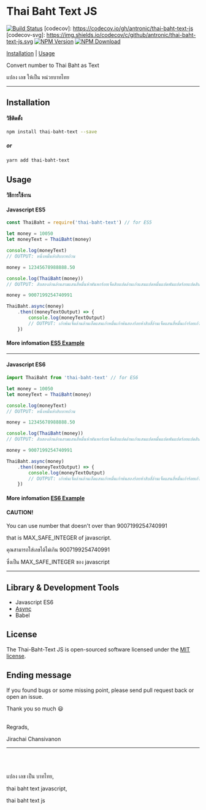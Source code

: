 # Thai Baht Text JS

[![Build Status](https://img.shields.io/travis/antronic/thai-baht-text-js.svg?style=flat-square)](https://travis-ci.org/antronic/thai-baht-text-js)
[codecov]: https://codecov.io/gh/antronic/thai-baht-text-js
[codecov-svg]: https://img.shields.io/codecov/c/github/antronic/thai-baht-text-js.svg
[![NPM Version](https://img.shields.io/npm/v/thai-baht-text.svg?style=flat-square)](https://www.npmjs.com/package/thai-baht-text)
[![NPM Download](https://img.shields.io/npm/dt/thai-baht-text.svg?style=flat-square)](https://www.npmjs.com/package/thai-baht-text)

[Installation](https://github.com/antronic/thai-baht-text-js#installation) | [Usage](https://github.com/antronic/thai-baht-text-js#usage)

Convert number to Thai Baht as Text

แปลง เลข ให้เป็น หน่วยบาทไทย

___
## Installation
#### วิธีติดตั้ง
```bash
npm install thai-baht-text --save
```
##### or
```bash
yarn add thai-baht-text
```


## Usage
#### วิธีการใช้งาน

#### Javascript ES5

```javascript
const ThaiBaht = require('thai-baht-text') // for ES5

let money = 10050
let moneyText = ThaiBaht(money)

console.log(moneyText)
// OUTPUT: หนึ่งหมื่นห้าสิบบาทถ้วน

money = 12345678988888.50

console.log(ThaiBaht(money))
// OUTPUT: สิบสองล้านล้านสามแสนสี่หมื่นห้าพันหกร้อยเจ็ดสิบแปดล้านเก้าแสนแปดหมื่นแปดพันแปดร้อยแปดสิบแปดบาทห้าสิบสตางค์

money = 9007199254740991

ThaiBaht.async(money)
	.then((moneyTextOutput) => {
		console.log(moneyTextOutput)
		// OUTPUT: เก้าพ้นเจ็ดล้านล้านเอ็ดแสนเก้าหมื่นเก้าพ้นสองร้อยห้าสิบสี่ล้านเจ็ดแสนสี่หมื่นเก้าร้อยเก้าสิบเอ็ดบาทถ้วน
	})
```
#### More infomation [ES5 Example](https://github.com/antronic/thai-baht-text-js/blob/master/example/example_es5.js)
___

#### Javascript ES6

```javascript
import ThaiBaht from 'thai-baht-text' // for ES6

let money = 10050
let moneyText = ThaiBaht(money)

console.log(moneyText)
// OUTPUT: หนึ่งหมื่นห้าสิบบาทถ้วน

money = 12345678988888.50

console.log(ThaiBaht(money))
// OUTPUT: สิบสองล้านล้านสามแสนสี่หมื่นห้าพันหกร้อยเจ็ดสิบแปดล้านเก้าแสนแปดหมื่นแปดพันแปดร้อยแปดสิบแปดบาทห้าสิบสตางค์

money = 9007199254740991

ThaiBaht.async(money)
	.then((moneyTextOutput) => {
		console.log(moneyTextOutput)
		// OUTPUT: เก้าพ้นเจ็ดล้านล้านเอ็ดแสนเก้าหมื่นเก้าพ้นสองร้อยห้าสิบสี่ล้านเจ็ดแสนสี่หมื่นเก้าร้อยเก้าสิบเอ็ดบาทถ้วน
	})
```
#### More infomation [ES6 Example](https://github.com/antronic/thai-baht-text-js/blob/master/example/example_es6.js)

#### **CAUTION!**

You can use number that doesn't over than 9007199254740991

that is MAX_SAFE_INTEGER of javascript.

คุณสามารถใส่เลขได้ไม่เกิน 9007199254740991

ซึ่งเป็น MAX_SAFE_INTEGER ของ javascript
___
## Library & Development Tools
* Javascript ES6
* [Async](https://github.com/caolan/async)
* Babel

## License
The Thai-Baht-Text JS is open-sourced software licensed under the [MIT license](https://opensource.org/licenses/MIT).

## Ending message
If you found bugs or some missing point, please send pull request back or open an issue.

Thank you so much 😃
<br /><br />

Regrads,

Jirachai Chansivanon
___
<br /><br /><br />
แปลง เลข เป็น บาทไทย, 

thai baht text javascript,

thai baht text js
